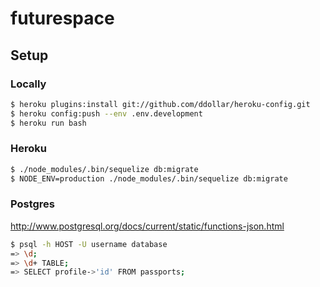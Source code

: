 # futurespace


## Setup

### Locally

```bash
$ heroku plugins:install git://github.com/ddollar/heroku-config.git
$ heroku config:push --env .env.development
$ heroku run bash
```

### Heroku

```bash
$ ./node_modules/.bin/sequelize db:migrate
$ NODE_ENV=production ./node_modules/.bin/sequelize db:migrate
```

### Postgres

http://www.postgresql.org/docs/current/static/functions-json.html

```bash
$ psql -h HOST -U username database
=> \d;
=> \d+ TABLE;
=> SELECT profile->'id' FROM passports;
```
